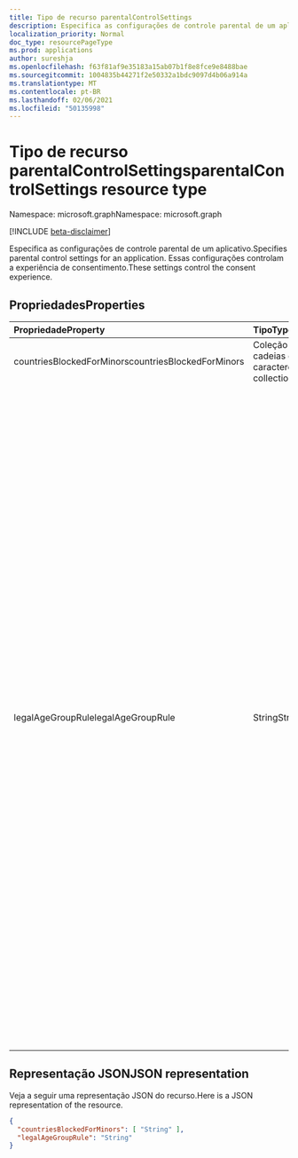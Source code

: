 ```yaml
---
title: Tipo de recurso parentalControlSettings
description: Especifica as configurações de controle parental de um aplicativo. Essas configurações controlam a experiência de consentimento.
localization_priority: Normal
doc_type: resourcePageType
ms.prod: applications
author: sureshja
ms.openlocfilehash: f63f81af9e35183a15ab07b1f8e8fce9e8488bae
ms.sourcegitcommit: 1004835b44271f2e50332a1bdc9097d4b06a914a
ms.translationtype: MT
ms.contentlocale: pt-BR
ms.lasthandoff: 02/06/2021
ms.locfileid: "50135998"
---
```

# <a name="parentalcontrolsettings-resource-type"></a><span data-ttu-id="19a8e-104">Tipo de recurso parentalControlSettings</span><span class="sxs-lookup"><span data-stu-id="19a8e-104">parentalControlSettings resource type</span></span>

<span data-ttu-id="19a8e-105">Namespace: microsoft.graph</span><span class="sxs-lookup"><span data-stu-id="19a8e-105">Namespace: microsoft.graph</span></span>

[!INCLUDE [beta-disclaimer](../../includes/beta-disclaimer.md)]

<span data-ttu-id="19a8e-106">Especifica as configurações de controle parental de um aplicativo.</span><span class="sxs-lookup"><span data-stu-id="19a8e-106">Specifies parental control settings for an application.</span></span> <span data-ttu-id="19a8e-107">Essas configurações controlam a experiência de consentimento.</span><span class="sxs-lookup"><span data-stu-id="19a8e-107">These settings control the consent experience.</span></span>

## <a name="properties"></a><span data-ttu-id="19a8e-108">Propriedades</span><span class="sxs-lookup"><span data-stu-id="19a8e-108">Properties</span></span>

| <span data-ttu-id="19a8e-109">Propriedade</span><span class="sxs-lookup"><span data-stu-id="19a8e-109">Property</span></span> | <span data-ttu-id="19a8e-110">Tipo</span><span class="sxs-lookup"><span data-stu-id="19a8e-110">Type</span></span> | <span data-ttu-id="19a8e-111">Descrição</span><span class="sxs-lookup"><span data-stu-id="19a8e-111">Description</span></span> |
:---------------|:--------|:----------|
|<span data-ttu-id="19a8e-112">countriesBlockedForMinors</span><span class="sxs-lookup"><span data-stu-id="19a8e-112">countriesBlockedForMinors</span></span>|<span data-ttu-id="19a8e-113">Coleção de cadeias de caracteres</span><span class="sxs-lookup"><span data-stu-id="19a8e-113">String collection</span></span>| <span data-ttu-id="19a8e-114">Especifica os códigos [de país ISO de](https://www.iso.org/iso-3166-country-codes.html)duas letras.</span><span class="sxs-lookup"><span data-stu-id="19a8e-114">Specifies the [two-letter ISO country codes](https://www.iso.org/iso-3166-country-codes.html).</span></span> <span data-ttu-id="19a8e-115">O acesso ao aplicativo será bloqueado para menores dos países especificados nesta lista.</span><span class="sxs-lookup"><span data-stu-id="19a8e-115">Access to the application will be blocked for minors from the countries specified in this list.</span></span>|
|<span data-ttu-id="19a8e-116">legalAgeGroupRule</span><span class="sxs-lookup"><span data-stu-id="19a8e-116">legalAgeGroupRule</span></span>| <span data-ttu-id="19a8e-117">String</span><span class="sxs-lookup"><span data-stu-id="19a8e-117">String</span></span> | <span data-ttu-id="19a8e-118">Especifica a regra de faixa etária legal que se aplica aos usuários do aplicativo.</span><span class="sxs-lookup"><span data-stu-id="19a8e-118">Specifies the legal age group rule that applies to users of the app.</span></span> <span data-ttu-id="19a8e-119">Pode ser definido como um dos seguintes valores:</span><span class="sxs-lookup"><span data-stu-id="19a8e-119">Can be set to one of the following values:</span></span> <table><tr><th><span data-ttu-id="19a8e-120">Valor</span><span class="sxs-lookup"><span data-stu-id="19a8e-120">Value</span></span></th><th><span data-ttu-id="19a8e-121">Descrição</span><span class="sxs-lookup"><span data-stu-id="19a8e-121">Description</span></span></th></tr><tr><td><span data-ttu-id="19a8e-122">Permitir</span><span class="sxs-lookup"><span data-stu-id="19a8e-122">Allow</span></span></td><td><span data-ttu-id="19a8e-123">Padrão.</span><span class="sxs-lookup"><span data-stu-id="19a8e-123">Default.</span></span> <span data-ttu-id="19a8e-124">Impõe o mínimo legal.</span><span class="sxs-lookup"><span data-stu-id="19a8e-124">Enforces the legal minimum.</span></span> <span data-ttu-id="19a8e-125">Isso significa que o consentimento dos pais é necessário para menores na União Europeia e na Coreia.</span><span class="sxs-lookup"><span data-stu-id="19a8e-125">This means parental consent is required for minors in the European Union and Korea.</span></span></td></tr><tr><td><span data-ttu-id="19a8e-126">RequireConsentForPrivacyServices</span><span class="sxs-lookup"><span data-stu-id="19a8e-126">RequireConsentForPrivacyServices</span></span></td><td><span data-ttu-id="19a8e-127">Impõe que o usuário especifique a data de nascimento para estar em conformidade com as regras do COPPA.</span><span class="sxs-lookup"><span data-stu-id="19a8e-127">Enforces the user to specify date of birth to comply with COPPA rules.</span></span> </td></tr><tr><td><span data-ttu-id="19a8e-128">RequireConsentForMinors</span><span class="sxs-lookup"><span data-stu-id="19a8e-128">RequireConsentForMinors</span></span></td><td><span data-ttu-id="19a8e-129">Requer o consentimento dos pais para menores de 18 anos, independentemente das regras secundárias do país.</span><span class="sxs-lookup"><span data-stu-id="19a8e-129">Requires parental consent for ages below 18, regardless of country minor rules.</span></span></td></tr><tr><td><span data-ttu-id="19a8e-130">RequireConsentForKids</span><span class="sxs-lookup"><span data-stu-id="19a8e-130">RequireConsentForKids</span></span></td><td><span data-ttu-id="19a8e-131">Requer o consentimento dos pais para menores de 14 anos, independentemente das regras secundárias do país.</span><span class="sxs-lookup"><span data-stu-id="19a8e-131">Requires parental consent for ages below 14, regardless of country minor rules.</span></span></td></tr><tr><td><span data-ttu-id="19a8e-132">BlockMinors</span><span class="sxs-lookup"><span data-stu-id="19a8e-132">BlockMinors</span></span></td><td><span data-ttu-id="19a8e-133">Impede que menores usem o aplicativo.</span><span class="sxs-lookup"><span data-stu-id="19a8e-133">Blocks minors from using the app.</span></span></td></tr></table> |

## <a name="json-representation"></a><span data-ttu-id="19a8e-134">Representação JSON</span><span class="sxs-lookup"><span data-stu-id="19a8e-134">JSON representation</span></span>
<span data-ttu-id="19a8e-135">Veja a seguir uma representação JSON do recurso.</span><span class="sxs-lookup"><span data-stu-id="19a8e-135">Here is a JSON representation of the resource.</span></span>

<!--{
  "blockType": "resource",
  "@odata.type": "microsoft.graph.parentalControlSettings"
}-->
```json
{
  "countriesBlockedForMinors": [ "String" ],
  "legalAgeGroupRule": "String"
}

```


